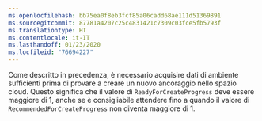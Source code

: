 ```yaml
---
ms.openlocfilehash: bb75ea0f8eb3fcf85a06cadd68ae111d51369891
ms.sourcegitcommit: 87781a4207c25c4831421c7309c03fce5fb5793f
ms.translationtype: HT
ms.contentlocale: it-IT
ms.lasthandoff: 01/23/2020
ms.locfileid: "76694227"
---
```

Come descritto in precedenza, è necessario acquisire dati di ambiente sufficienti prima di provare a creare un nuovo ancoraggio nello spazio cloud. Questo significa che il valore di `ReadyForCreateProgress` deve essere maggiore di 1, anche se è consigliabile attendere fino a quando il valore di `RecommendedForCreateProgress` non diventa maggiore di 1.
